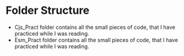 
# Folder Structure
* Cjs_Pract folder contains all the small pieces of code, that I have practiced while I was reading.
* Esm_Pract folder contains all the small pieces of code, that I have practiced while I was reading.
